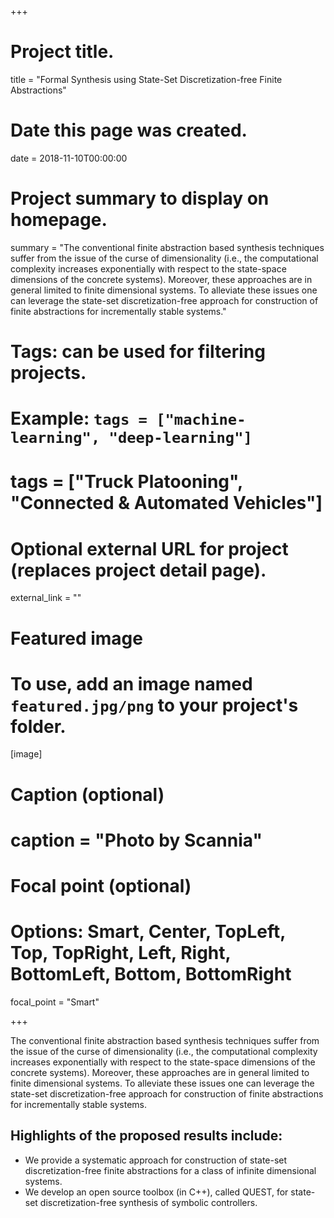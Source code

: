 +++
# Project title.
title = "Formal Synthesis using State-Set Discretization-free Finite Abstractions"

# Date this page was created.
date = 2018-11-10T00:00:00

# Project summary to display on homepage.
summary = "The conventional finite abstraction based synthesis techniques suffer from the issue of the curse of dimensionality (i.e., the computational complexity increases exponentially with respect to the state-space dimensions of the concrete systems). Moreover, these approaches are in general limited to finite dimensional systems. To alleviate these issues one can leverage the state-set discretization-free approach for construction of finite abstractions for incrementally stable systems."

# Tags: can be used for filtering projects.
# Example: `tags = ["machine-learning", "deep-learning"]`
# tags = ["Truck Platooning", "Connected & Automated Vehicles"]

# Optional external URL for project (replaces project detail page).
external_link = ""

# Featured image
# To use, add an image named `featured.jpg/png` to your project's folder. 
[image]
  # Caption (optional)
 #  caption = "Photo by Scannia"

  # Focal point (optional)
  # Options: Smart, Center, TopLeft, Top, TopRight, Left, Right, BottomLeft, Bottom, BottomRight
  focal_point = "Smart"

+++

The conventional finite abstraction based synthesis techniques suffer from the issue of the curse of dimensionality (i.e., the computational complexity increases exponentially with respect to the state-space dimensions of the concrete systems). Moreover, these approaches are in general limited to finite dimensional systems. To alleviate these issues one can leverage the state-set discretization-free approach for construction of finite abstractions for incrementally stable systems.

## Highlights of the proposed results include:
* We provide a systematic approach for construction of state-set discretization-free finite abstractions for a class of infinite dimensional systems.
* We develop an open source toolbox (in C++), called QUEST, for state-set discretization-free  synthesis of symbolic controllers.
